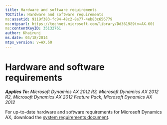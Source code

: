 ```yaml
---
title: Hardware and software requirements
TOCTitle: Hardware and software requirements
ms:assetid: 9119f383-fc94-48c2-8e77-4eb83c656779
ms:mtpsurl: https://technet.microsoft.com/library/Dd361989(v=AX.60)
ms:contentKeyID: 35132761
author: Khairunj
ms.date: 04/18/2014
mtps_version: v=AX.60
---
```


# Hardware and software requirements 


_**Applies To:** Microsoft Dynamics AX 2012 R3, Microsoft Dynamics AX 2012 R2, Microsoft Dynamics AX 2012 Feature Pack, Microsoft Dynamics AX 2012_

For up-to-date hardware and software requirements for Microsoft Dynamics AX, download the [system requirements document](https://go.microsoft.com/fwlink/?linkid=165377).

  


